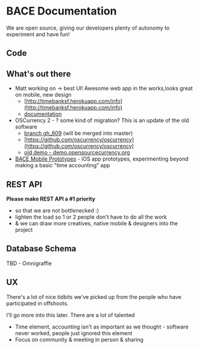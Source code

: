 # BACE Documentation

We are open source, giving our developers plenty of autonomy to experiment and have fun!

## Code

## What's out there 

* Matt working on -> best UI! Awesome web app in the works,looks great on mobile, new design
	* [http://timebanksf.herokuapp.com/info](http://timebanksf.herokuapp.com/info)
	* [documentation](https://github.com/apptivism/timebanksf/blob/master/README.md)
* OSCurrency 2 - ? some kind of migration?  This is an update of the old software
	* [branch gh_609](https://github.com/oscurrency/oscurrency/tree/gh_608) (will be merged into master)
	* [https://github.com/oscurrency/oscurrency](https://github.com/oscurrency/oscurrency)
	* [old demo - demo.opensourcecurrency.org](http://demo.opensourcecurrency.org)
* [BACE Mobile Prototypes](https://github.com/romyilano/romyilano-BACE-Mobile-Prototypes) - iOS app prototypes, experimenting beyond making a basic "time accounting" app


## REST API

__Please make REST API a #1 priority__ 

* so that we are not bottlenecked :) 
* lighten the load so 1 or 2 people don't have to do all the work
* & we can draw more creatives, native mobile & designers into the project


## Database Schema

TBD - Omnigraffle

## UX

There's a lot of nice tidbits we've picked up from the people who have participated in offshoots.

I'll go more into this later. There are a lot of talented 

* Time element, accounting isn't as important as we thought - software never worked, people just ignored this element
* Focus on community & meeting in person & sharing





